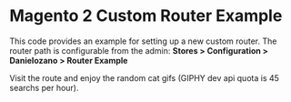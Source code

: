 # Magento 2 Custom Router Example
This code provides an example for setting up a new custom router.
The router path is configurable from the admin: **Stores > Configuration > Danielozano > Router Example**

Visit the route and enjoy the random cat gifs (GIPHY dev api quota is 45 searchs per hour).